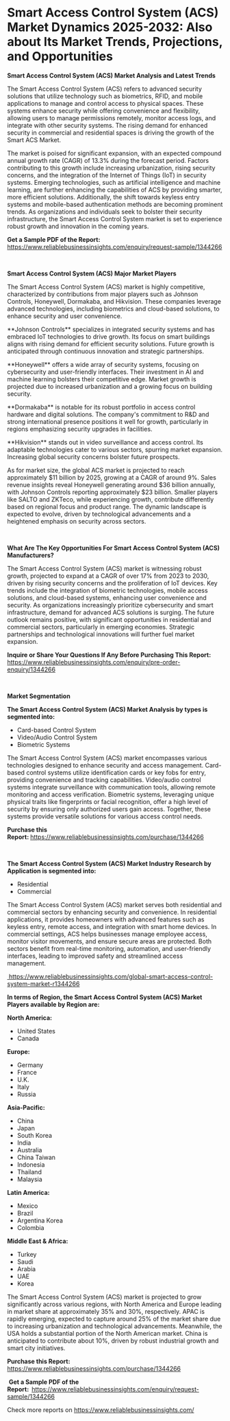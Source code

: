 <p><h1>Smart Access Control System (ACS) Market Dynamics 2025-2032: Also about Its Market Trends, Projections, and Opportunities</h1></p><p><strong>Smart Access Control System (ACS) Market Analysis and Latest Trends</strong></p>
<p><p>The Smart Access Control System (ACS) refers to advanced security solutions that utilize technology such as biometrics, RFID, and mobile applications to manage and control access to physical spaces. These systems enhance security while offering convenience and flexibility, allowing users to manage permissions remotely, monitor access logs, and integrate with other security systems. The rising demand for enhanced security in commercial and residential spaces is driving the growth of the Smart ACS Market.</p><p>The market is poised for significant expansion, with an expected compound annual growth rate (CAGR) of 13.3% during the forecast period. Factors contributing to this growth include increasing urbanization, rising security concerns, and the integration of the Internet of Things (IoT) in security systems. Emerging technologies, such as artificial intelligence and machine learning, are further enhancing the capabilities of ACS by providing smarter, more efficient solutions. Additionally, the shift towards keyless entry systems and mobile-based authentication methods are becoming prominent trends. As organizations and individuals seek to bolster their security infrastructure, the Smart Access Control System market is set to experience robust growth and innovation in the coming years.</p></p>
<p><strong>Get a Sample PDF of the Report:&nbsp;</strong> <a href="https://www.reliablebusinessinsights.com/enquiry/request-sample/1344266?utm_campaign=2203&utm_medium=2&utm_source=Github&utm_content=ia&utm_term=27022025&utm_id=smart-access-control-system-acs">https://www.reliablebusinessinsights.com/enquiry/request-sample/1344266</a></p>
<p>&nbsp;</p>
<p><strong>Smart Access Control System (ACS) Major Market Players</strong></p>
<p><p>The Smart Access Control System (ACS) market is highly competitive, characterized by contributions from major players such as Johnson Controls, Honeywell, Dormakaba, and Hikvision. These companies leverage advanced technologies, including biometrics and cloud-based solutions, to enhance security and user convenience.</p><p>**Johnson Controls** specializes in integrated security systems and has embraced IoT technologies to drive growth. Its focus on smart buildings aligns with rising demand for efficient security solutions. Future growth is anticipated through continuous innovation and strategic partnerships.</p><p>**Honeywell** offers a wide array of security systems, focusing on cybersecurity and user-friendly interfaces. Their investment in AI and machine learning bolsters their competitive edge. Market growth is projected due to increased urbanization and a growing focus on building security.</p><p>**Dormakaba** is notable for its robust portfolio in access control hardware and digital solutions. The company's commitment to R&D and strong international presence positions it well for growth, particularly in regions emphasizing security upgrades in facilities.</p><p>**Hikvision** stands out in video surveillance and access control. Its adaptable technologies cater to various sectors, spurring market expansion. Increasing global security concerns bolster future prospects.</p><p>As for market size, the global ACS market is projected to reach approximately $11 billion by 2025, growing at a CAGR of around 9%. Sales revenue insights reveal Honeywell generating around $36 billion annually, with Johnson Controls reporting approximately $23 billion. Smaller players like SALTO and ZKTeco, while experiencing growth, contribute differently based on regional focus and product range. The dynamic landscape is expected to evolve, driven by technological advancements and a heightened emphasis on security across sectors.</p></p>
<p>&nbsp;</p>
<p><strong>What Are The Key Opportunities For Smart Access Control System (ACS) Manufacturers?</strong></p>
<p><p>The Smart Access Control System (ACS) market is witnessing robust growth, projected to expand at a CAGR of over 17% from 2023 to 2030, driven by rising security concerns and the proliferation of IoT devices. Key trends include the integration of biometric technologies, mobile access solutions, and cloud-based systems, enhancing user convenience and security. As organizations increasingly prioritize cybersecurity and smart infrastructure, demand for advanced ACS solutions is surging. The future outlook remains positive, with significant opportunities in residential and commercial sectors, particularly in emerging economies. Strategic partnerships and technological innovations will further fuel market expansion.</p></p>
<p><strong>Inquire or Share Your Questions If Any Before Purchasing This Report:</strong> <a href="https://www.reliablebusinessinsights.com/enquiry/pre-order-enquiry/1344266?utm_campaign=2203&utm_medium=2&utm_source=Github&utm_content=ia&utm_term=27022025&utm_id=smart-access-control-system-acs">https://www.reliablebusinessinsights.com/enquiry/pre-order-enquiry/1344266</a></p>
<p>&nbsp;</p>
<p><strong>Market Segmentation</strong></p>
<p><strong>The Smart Access Control System (ACS) Market Analysis by types is segmented into:</strong></p>
<p><ul><li>Card-based Control System</li><li>Video/Audio Control System</li><li>Biometric Systems</li></ul></p>
<p><p>The Smart Access Control System (ACS) market encompasses various technologies designed to enhance security and access management. Card-based control systems utilize identification cards or key fobs for entry, providing convenience and tracking capabilities. Video/audio control systems integrate surveillance with communication tools, allowing remote monitoring and access verification. Biometric systems, leveraging unique physical traits like fingerprints or facial recognition, offer a high level of security by ensuring only authorized users gain access. Together, these systems provide versatile solutions for various access control needs.</p></p>
<p><strong>Purchase this Report:&nbsp;</strong><a href="https://www.reliablebusinessinsights.com/purchase/1344266?utm_campaign=2203&utm_medium=2&utm_source=Github&utm_content=ia&utm_term=27022025&utm_id=smart-access-control-system-acs">https://www.reliablebusinessinsights.com/purchase/1344266</a></p>
<p>&nbsp;</p>
<p><strong>The Smart Access Control System (ACS) Market Industry Research by Application is segmented into:</strong></p>
<p><ul><li>Residential</li><li>Commercial</li></ul></p>
<p><p>The Smart Access Control System (ACS) market serves both residential and commercial sectors by enhancing security and convenience. In residential applications, it provides homeowners with advanced features such as keyless entry, remote access, and integration with smart home devices. In commercial settings, ACS helps businesses manage employee access, monitor visitor movements, and ensure secure areas are protected. Both sectors benefit from real-time monitoring, automation, and user-friendly interfaces, leading to improved safety and streamlined access management.</p></p>
<p><a href="https://www.reliablebusinessinsights.com/global-smart-access-control-system-market-r1344266?utm_campaign=2203&utm_medium=2&utm_source=Github&utm_content=ia&utm_term=27022025&utm_id=smart-access-control-system-acs">&nbsp;https://www.reliablebusinessinsights.com/global-smart-access-control-system-market-r1344266</a></p>
<p><strong>In terms of Region, the Smart Access Control System (ACS) Market Players available by Region are:</strong></p>
<p>
    <p> <strong> North America: </strong>
        <ul>
            <li>United States</li>
            <li>Canada</li>
        </ul>
        </p> 
    <p> <strong> Europe: </strong>
        <ul>
            <li>Germany</li>
            <li>France</li>
            <li>U.K.</li>
            <li>Italy</li>
            <li>Russia</li>
        </ul>
        </p> 
    <p> <strong> Asia-Pacific: </strong>
        <ul>
            <li>China</li>
            <li>Japan</li>
            <li>South Korea</li>
            <li>India</li>
            <li>Australia</li>
            <li>China Taiwan</li>
            <li>Indonesia</li>
            <li>Thailand</li>
            <li>Malaysia</li>
        </ul>
        </p> 
    <p> <strong> Latin America: </strong>
        <ul>
            <li>Mexico</li>
            <li>Brazil</li>
            <li>Argentina Korea</li>
            <li>Colombia</li>
        </ul>
        </p> 
    <p> <strong> Middle East & Africa: </strong>
        <ul>
            <li>Turkey</li>
            <li>Saudi</li>
            <li>Arabia</li>
            <li>UAE</li>
            <li>Korea</li>
        </ul>
    </p>
    </p>
<p><p>The Smart Access Control System (ACS) market is projected to grow significantly across various regions, with North America and Europe leading in market share at approximately 35% and 30%, respectively. APAC is rapidly emerging, expected to capture around 25% of the market share due to increasing urbanization and technological advancements. Meanwhile, the USA holds a substantial portion of the North American market. China is anticipated to contribute about 10%, driven by robust industrial growth and smart city initiatives.</p></p>
<p><strong>Purchase this Report: </strong><a href="https://www.reliablebusinessinsights.com/purchase/1344266?utm_campaign=2203&utm_medium=2&utm_source=Github&utm_content=ia&utm_term=27022025&utm_id=smart-access-control-system-acs">https://www.reliablebusinessinsights.com/purchase/1344266</a></p>
<p>&nbsp;<strong>Get a Sample PDF of the Report:&nbsp;&nbsp;</strong><a href="https://www.reliablebusinessinsights.com/enquiry/request-sample/1344266?utm_campaign=2203&utm_medium=2&utm_source=Github&utm_content=ia&utm_term=27022025&utm_id=smart-access-control-system-acs">https://www.reliablebusinessinsights.com/enquiry/request-sample/1344266</a></p>
<p><strong></strong></p>
<p>Check more reports on <a href="https://www.reliablebusinessinsights.com/?utm_campaign=2203&utm_medium=2&utm_source=Github&utm_content=ia&utm_term=27022025&utm_id=smart-access-control-system-acs">https://www.reliablebusinessinsights.com/</a></p>